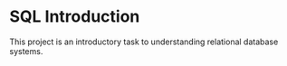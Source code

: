 # SQL Introduction
This project is an introductory task to understanding relational database systems.